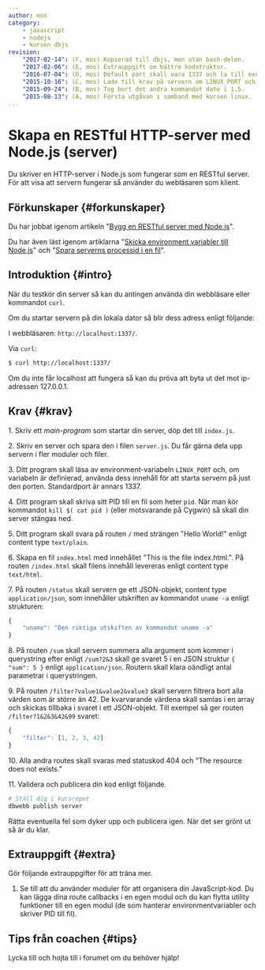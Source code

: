 ```yaml
---
author: mos
category:
    - javascript
    - nodejs
    - kursen dbjs
revision:
    "2017-02-14": (F, mos) Kopierad till dbjs, men utan bash-delen.
    "2017-02-06": (E, mos) Extrauppgift om bättre kodstruktur.
    "2016-07-04": (D, mos) Default port skall vara 1337 och la till exempel om hur servern dödas med pid.
    "2015-10-16": (C, mos) Lade till krav på servern om LINUX_PORT och klienten om LINUX_PORT + LINUX_SERVER samt krav om att servern skall skriva sitt pid till fil.
    "2015-09-24": (B, mos) Tog bort det andra kommandot date i 1.5.
    "2015-08-13": (A, mos) Första utgåvan i samband med kursen linux.
...
```

Skapa en RESTful HTTP-server med Node.js (server)
==================================

Du skriver en HTTP-server i Node.js som fungerar som en RESTful server. För att visa att servern fungerar så använder du webläsaren som klient.

<!--more-->



Förkunskaper {#forkunskaper}
-----------------------

Du har jobbat igenom artikeln "[Bygg en RESTful server med Node.js](kunskap/bygg-en-restful-server-med-node-js)".

Du har även läst igenom artiklarna "[Skicka environment variabler till Node.js](kunskap/skicka-environment-variabler-till-nodejs)" och "[Spara serverns processid i en fil](kunskap/spara-serverns-processid-i-en-fil)".



Introduktion {#intro}
-----------------------

När du testkör din server så kan du antingen använda din webbläsare eller kommandot `curl`.

Om du startar servern på din lokala dator så blir dess adress enligt följande:

I webbläsaren: `http://localhost:1337/`.

Via `curl`:

```bash
$ curl http://localhost:1337/
```

Om du inte får localhost att fungera så kan du pröva att byta ut det mot ip-adressen 127.0.0.1.



Krav {#krav}
-----------------------

1\. Skriv ett *main-program* som startar din server, döp det till `index.js`. 

2\. Skriv en server och spara den i filen `server.js`. Du får gärna dela upp servern i fler moduler och filer.

3\. Ditt program skall läsa av environment-variabeln `LINUX_PORT` och, om variabeln är definierad, använda dess innehåll för att starta servern på just den porten. Standardport är annars 1337.

4\. Ditt program skall skriva sitt PID till en fil som heter `pid`. När man kör kommandot `kill $( cat pid )` (eller motsvarande på Cygwin) så skall din server stängas ned.

5\. Ditt program skall svara på routen `/` med strängen "Hello World!" enligt content type `text/plain`.

6\. Skapa en fil `index.html` med innehållet "This is the file index.html.". På routen `/index.html` skall filens innehåll levereras enligt content type `text/html`.

7\. På routen `/status` skall servern ge ett JSON-objekt, content type `application/json`, som innehåller utskriften av kommandot `uname -a` enligt strukturen:

```javascript
{
    "uname": "Den riktiga utskiften av kommandot uname -a"
}
```

8\. På routen `/sum` skall servern summera alla argument som kommer i querystring efter enligt `/sum?2&3` skall ge svaret 5 i en JSON struktur `{ "sum": 5 }` enligt `application/json`. Routern skall klara oändligt antal parametrar i querystringen.  

9\. På routen `/filter?value1&value2&value3` skall servern filtrera bort alla värden som är större än 42. De kvarvarande värdena skall samlas i en array och skickas tillbaka i svaret i ett JSON-objekt. Till exempel så ger routen `/filter?1&2&3&42&99` svaret:

```javascript
{
    "filter": [1, 2, 3, 42]
}
```

10\. Alla andra routes skall svaras med statuskod 404 och "The resource does not exists."

11\. Validera och publicera din kod enligt följande.

```bash
# Ställ dig i kursrepot
dbwebb publish server
```

Rätta eventuella fel som dyker upp och publicera igen. När det ser grönt ut så är du klar. 



Extrauppgift {#extra}
-----------------------

Gör följande extrauppgifter för att träna mer.

1. Se till att du använder moduler för att organisera din JavaScript-kod. Du kan lägga dina route callbacks i en egen modul och du kan flytta utility funktioner till en egen modul (de som hanterar environmentvariabler och skriver PID till fil).



Tips från coachen {#tips}
-----------------------

Lycka till och hojta till i forumet om du behöver hjälp!
